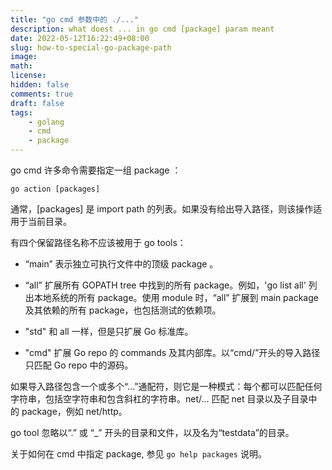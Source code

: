 ```yaml
---
title: "go cmd 参数中的 ./..."
description: what doest ... in go cmd [package] param meant
date: 2022-05-12T16:22:49+08:00
slug: how-to-special-go-package-path
image: 
math: 
license: 
hidden: false
comments: true
draft: false
tags:
    - golang
    - cmd
    - package
---
```


go cmd 许多命令需要指定一组 package ：

`go action [packages]`

通常，[packages] 是 import path 的列表。如果没有给出导入路径，则该操作适用于当前目录。

有四个保留路径名称不应该被用于 go tools：

- “main” 表示独立可执行文件中的顶级 package 。

- “all” 扩展所有 GOPATH tree 中找到的所有 package。例如，'go list all' 列出本地系统的所有 package。使用 module 时，“all” 扩展到 main package 及其依赖的所有 package，也包括测试的依赖项。

- "std" 和 all 一样，但是只扩展 Go 标准库。

- "cmd" 扩展 Go repo 的 commands 及其内部库。以“cmd/”开头的导入路径只匹配 Go repo 中的源码。

如果导入路径包含一个或多个“...”通配符，则它是一种模式：每个都可以匹配任何字符串，包括空字符串和包含斜杠的字符串。net/... 匹配 net 目录以及子目录中的 package，例如 net/http。

go tool 忽略以“.” 或 “\_” 开头的目录和文件，以及名为“testdata”的目录。

关于如何在 cmd 中指定 package, 参见 `go help packages` 说明。
